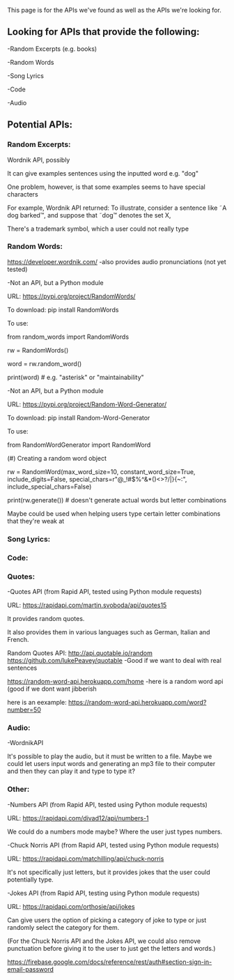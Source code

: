 This page is for the APIs we've found as well as the APIs we're looking for.
## Looking for APIs that provide the following:
-Random Excerpts (e.g. books)

-Random Words

-Song Lyrics

-Code

-Audio

## Potential APIs:
### Random Excerpts:

Wordnik API, possibly

It can give examples sentences using the inputted word e.g. "dog"

One problem, however, is that some examples seems to have special characters

For example, Wordnik API returned: To illustrate, consider a sentence like ˜A dog barked™, and suppose that ˜dog™ denotes the set X,

There's a trademark symbol, which a user could not really type

### Random Words:
https://developer.wordnik.com/ -also provides audio pronunciations (not yet tested)

-Not an API, but a Python module

URL: https://pypi.org/project/RandomWords/

To download:
pip install RandomWords

To use:

from random_words import RandomWords

rw = RandomWords()

word = rw.random_word()

print(word) # e.g. "asterisk" or "maintainability"

-Not an API, but a Python module

URL: https://pypi.org/project/Random-Word-Generator/

To download:
pip install Random-Word-Generator

To use:

from RandomWordGenerator import RandomWord

(#) Creating a random word object

rw = RandomWord(max_word_size=10,
                constant_word_size=True,
                include_digits=False,
                special_chars=r"@_!#$%^&*()<>?/\|}{~:",
                include_special_chars=False)

print(rw.generate()) # doesn't generate actual words but letter combinations

Maybe could be used when helping users type certain letter combinations that they're weak at

### Song Lyrics:

### Code:

### Quotes:

-Quotes API (from Rapid API, tested using Python module requests)

URL: https://rapidapi.com/martin.svoboda/api/quotes15

It provides random quotes.

It also provides them in various languages such as German, Italian and French.


Random Quotes API: http://api.quotable.io/random
https://github.com/lukePeavey/quotable
-Good if we want to deal with real sentences


https://random-word-api.herokuapp.com/home
-here is a random word api (good if we dont want jibberish

here is an eexample: https://random-word-api.herokuapp.com/word?number=50

### Audio:

-WordnikAPI

It's possible to play the audio, but it must be written to a file. Maybe we could let users input words and generating an mp3 file to their computer and then they can play it and type to type it?

### Other:

-Numbers API (from Rapid API, tested using Python module requests)

URL: https://rapidapi.com/divad12/api/numbers-1

We could do a numbers mode maybe? Where the user just types numbers.

-Chuck Norris API (from Rapid API, tested using Python module requests)

URL: https://rapidapi.com/matchilling/api/chuck-norris

It's not specifically just letters, but it provides jokes that the user could potentially type.

-Jokes API (from Rapid API, testing using Python module requests)

URL: https://rapidapi.com/orthosie/api/jokes

Can give users the option of picking a category of joke to type or just randomly select the category for them.

(For the Chuck Norris API and the Jokes API, we could also remove punctuation before giving it to the user to just get the letters and words.)

https://firebase.google.com/docs/reference/rest/auth#section-sign-in-email-password







